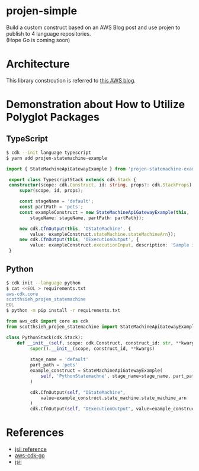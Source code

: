 # projen-simple  
Build a custom construct based on an AWS Blog post and use projen to publish to 4 language repositories.   
(Hope Go is coming soon)  

# Architecture  
This library constrcution is referred to [this AWS blog](https://aws.amazon.com/tw/blogs/compute/introducing-amazon-api-gateway-service-integration-for-aws-step-functions/).  

# Demonstration about How to Utilize Polyglot Packages  
## TypeScript
   ```bash
   $ cdk --init language typescript
   $ yarn add projen-statemachine-example
   ``` 
   ```typescript
   import { StateMachineApiGatewayExample } from 'projen-statemachine-example';

    export class TypescriptStack extends cdk.Stack {
    constructor(scope: cdk.Construct, id: string, props?: cdk.StackProps) {
        super(scope, id, props);

        const stageName = 'default';
        const partPath = 'pets';
        const exampleConstruct = new StateMachineApiGatewayExample(this, 'KerKer', {
            stageName: stageName, partPath: partPath});

        new cdk.CfnOutput(this, 'OStateMachine', {
            value: exampleConstruct.stateMachine.stateMachineArn});
        new cdk.CfnOutput(this, 'OExecutionOutput', {
            value: exampleConstruct.executionInput, description: 'Sample input to StartExecution.'});
    }
   ```
## Python  
   ```bash
   $ cdk init --language python
   $ cat <<EOL > requirements.txt
aws-cdk.core
scotthsieh_projen_statemachine
EOL
   $ python -m pip install -r requirements.txt
   ```
   ```python
   from aws_cdk import core as cdk
   from scotthsieh_projen_statemachine import StateMachineApiGatewayExample

   class PythonStack(cdk.Stack):
       def __init__(self, scope: cdk.Construct, construct_id: str, **kwargs) -> None:
            super().__init__(scope, construct_id, **kwargs)
            
            stage_name = 'default'
            part_path = 'pets'
            example_construct = StateMachineApiGatewayExample(
                self, 'PythonStatemachne', stage_name=stage_name, part_path=part_path,
            )

            cdk.CfnOutput(self, "OStateMachine",
                value=example_construct.state_machine.state_machine_arn
            )
            cdk.CfnOutput(self, "OExecutionOutput", value=example_construct.execution_input, description="Sample input to StartExecution.")
   ```

# References  
* [jsii reference](https://github.com/cdklabs/jsii-release)  
* [aws-cdk-go](https://github.com/aws/aws-cdk-go)  
* [jsii](https://github.com/aws/jsii)  
